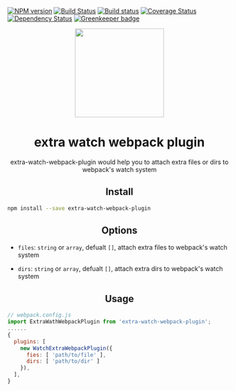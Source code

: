 
[![NPM version](https://img.shields.io/npm/v/extra-watch-webpack-plugin.svg?style=flat)](https://npmjs.org/package/extra-watch-webpack-plugin) [![Build Status](https://travis-ci.org/pigcan/extra-watch-webpack-plugin.svg?branch=master)](https://travis-ci.org/pigcan/extra-watch-webpack-plugin) [![Build status](https://ci.appveyor.com/api/projects/status/sk8hs3985idxm721/branch/master?svg=true)](https://ci.appveyor.com/project/pigcan/extra-watch-webpack-plugin/branch/master) [![Coverage Status](https://coveralls.io/repos/github/pigcan/extra-watch-webpack-plugin/badge.svg?branch=master)](https://coveralls.io/github/pigcan/extra-watch-webpack-plugin?branch=master) [![Dependency Status](https://david-dm.org/pigcan/extra-watch-webpack-plugin.svg)](https://david-dm.org/pigcan/extra-watch-webpack-plugin) [![Greenkeeper badge](https://badges.greenkeeper.io/pigcan/extra-watch-webpack-plugin.svg)](https://greenkeeper.io/)


<div align="center">
  <a href="https://github.com/webpack/webpack">
    <img width="200" height="200"
      src="https://webpack.js.org/assets/icon-square-big.svg">
  </a>
  <h1>extra watch webpack plugin</h1>
  <p>extra-watch-webpack-plugin would help you to attach extra files or dirs to webpack's watch system</p>
</div>


<h2 align="center">Install</h2>

```bash
npm install --save extra-watch-webpack-plugin
```

<h2 align="center">Options</h2>

- `files`: `string` or `array`, defualt `[]`, attach extra files to webpack's watch system

- `dirs`: `string` or `array`, defualt `[]`, attach extra dirs to webpack's watch system

<h2 align="center">Usage</h2>

```js
// webpack.config.js
import ExtraWathWebpackPlugin from 'extra-watch-webpack-plugin';
......
{
  plugins: [
    new WatchExtraWebpackPlugin({
      fies: [ 'path/to/file' ],
      dirs: [ 'path/to/dir' ]
    }),
  ],
}
```
